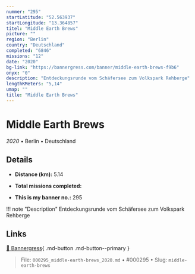 ```yaml
---
nummer: "295"
startLatitude: "52.563937"
startLongitude: "13.364857"
titel: "Middle Earth Brews"
picture: ""
region: "Berlin"
country: "Deutschland"
completed: "6846"
missions: "12"
date: "2020"
bg-link: "https://bannergress.com/banner/middle-earth-brews-f9b6"
onyx: "0"
description: "Entdeckungsrunde vom Schäfersee zum Volkspark Rehberge"
lengthKMeters: "5,14"
umap: ""
title: "Middle Earth Brews"
---
```

# Middle Earth Brews

*2020* • Berlin • Deutschland



## Details
- **Distance (km):** 5.14

- **Total missions completed:** 
- **This is my banner no.:** 295


!!! note "Description"
    Entdeckungsrunde vom Schäfersee zum Volkspark Rehberge



## Links
[🔗 Bannergress](https://bannergress.com/banner/middle-earth-brews-f9b6){ .md-button .md-button--primary }



> File: `000295_middle-earth-brews_2020.md` • #000295 • Slug: `middle-earth-brews`
